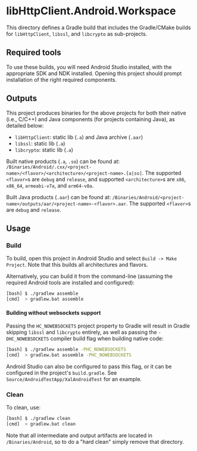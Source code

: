 # libHttpClient.Android.Workspace

This directory defines a Gradle build that includes the Gradle/CMake builds for
`libHttpClient`, `libssl`, and `libcrypto` as sub-projects.

## Required tools

To use these builds, you will need Android Studio installed, with the
appropriate SDK and NDK installed. Opening this project should prompt
installation of the right required components.

## Outputs

This project produces binaries for the above projects for both their native
(i.e., C/C++) and Java components (for projects containing Java), as detailed
below:

- `libHttpClient`: static lib (`.a`) and Java archive (`.aar`)
- `libssl`: static lib (`.a`)
- `libcrypto`: static lib (`.a`)

Built native products (`.a`, `.so`) can be found at:
`/Binaries/Android/.cxx/<project-name>/<flavor>/<architecture>/<project-name>.[a|so]`.
The supported `<flavor>`s are `debug` and `release`, and supported
`<architecture>`s are `x86`, `x86_64`, `armeabi-v7a`, and `arm64-v8a`.

Built Java products (`.aar`) can be found at:
`/Binaries/Android/<project-name>/outputs/aar/<project-name>-<flavor>.aar`. The
supported `<flavor>`s are `debug` and `release`.

## Usage

### Build

To build, open this project in Android Studio and select
`Build -> Make Project`. Note that this builds all architectures and flavors.

Alternatively, you can build it from the command-line (assuming the required
Android tools are installed and configured):

```sh
[bash] $ ./gradlew assemble
[cmd]  > gradlew.bat assemble
```

#### Building without websockets support

Passing the `HC_NOWEBSOCKETS` project property to Gradle will result in Gradle
skipping `libssl` and `libcrypto` entirely, as well as passing the
`-DHC_NOWEBSOCKETS` compiler build flag when building native code:

```sh
[bash] $ ./gradlew assemble -PHC_NOWEBSOCKETS
[cmd]  > gradlew.bat assemble -PHC_NOWEBSOCKETS
```

Android Studio can also be configured to pass this flag, or it can be
configured in the project's `build.gradle`. See
`Source/AndroidTestApp/XalAndroidTest` for an example.

### Clean

To clean, use:

```sh
[bash] $ ./gradlew clean
[cmd]  > gradlew.bat clean
```

Note that all intermediate and output artifacts are located in
`/Binaries/Android`, so to do a "hard clean" simply remove that directory.
